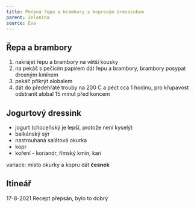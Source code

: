 ```yaml
---
title: Pečená řepa a brambory s koprovým dressinkem
parent: Zelenina
source: Eva
---
```


## Řepa a brambory
1. nakrájet řepu a brambory na větší kousky
2. na pekáš s pečícím papírem dát řepu a brambory, brambory posypat drceným kmínem
3. pekáč přikrýt alobalem
4. dát do předehřáté trouby na 200 C a péct cca 1 hodinu, pro křupavost odstranit alobal 15 minut před koncem

## Jogurtový dressink
- jogurt (choceňský je lepší, protože není kyselý)
- balkánský sýr
- nastrouhaná salátová okurka
- kopr
- koření - koriandr, římský kmín, kari

variace: místo okurky a kopru dát **česnek**

## Itineář
17-8-2021 Recept přepsán, bylo to dobrý